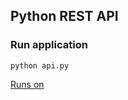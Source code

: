 ## Python REST API



### Run application
```aidl
python api.py
```

[Runs on](http://localhost:5000/)